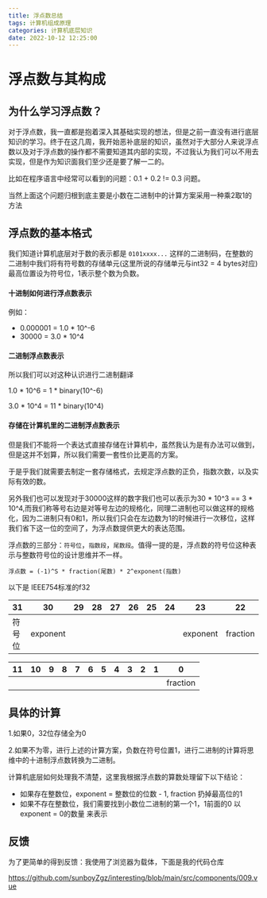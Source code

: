 ```yaml
---
title: 浮点数总结
tags: 计算机组成原理
categories: 计算机底层知识
date: 2022-10-12 12:25:00
---
```



# 浮点数与其构成

## 为什么学习浮点数？

对于浮点数，我一直都是抱着深入其基础实现的想法，但是之前一直没有进行底层知识的学习。终于在这几周，我开始恶补底层的知识，虽然对于大部分人来说浮点数以及对于浮点数的操作都不需要知道其内部的实现，不过我认为我们可以不用去实现，但是作为知识面我们至少还是要了解一二的。

比如在程序语言中经常可以看到的问题：0.1 + 0.2 != 0.3 问题。

当然上面这个问题归根到底主要是小数在二进制中的计算方案采用一种乘2取1的方法

## 浮点数的基本格式

我们知道计算机底层对于数的表示都是 `0101xxxx...` 这样的二进制码，在整数的二进制中我们将有符号数的存储单元(这里所说的存储单元与int32 = 4 bytes对应)最高位置设为符号位，1表示整个数为负数。

#### 十进制如何进行浮点数表示

例如：

- 0.000001 = 1.0 * 10^-6
- 30000 = 3.0 * 10^4

#### 二进制浮点数表示

所以我们可以对这种认识进行二进制翻译

1.0 * 10^6 = 1 * binary(10^-6)

3.0 * 10^4 = 11 * binary(10^4)

#### 存储在计算机里的二进制浮点数表示

但是我们不能将一个表达式直接存储在计算机中，虽然我认为是有办法可以做到，但是这并不划算，所以我们需要一套性价比更高的方案。

于是乎我们就需要去制定一套存储格式，去规定浮点数的正负，指数次数，以及实际有效的数。

另外我们也可以发现对于30000这样的数字我们也可以表示为30 * 10^3 == 3 * 10^4,而我们称等号右边是对等号左边的规格化，同理二进制也可以做这样的规格化，因为二进制只有0和1，所以我们只会在左边数为1的时候进行一次移位，这样我们省下这一位的空间了，为浮点数提供更大的表达范围。

浮点数的三部分：`符号位`，`指数段`，`尾数段`。值得一提的是，浮点数的符号位这种表示与整数符号位的设计思维并不一样。

```
浮点数 = (-1)^S * fraction(尾数) * 2^exponent(指数)
```

以下是 IEEE754标准的f32

| 31     | 30       | 29   | 28   | 27   | 26   | 25   | 24   | 23       | 22       | 21   | 20   | 19   | 18   | 17   | 16   | 15   | 14   | 13   | 12   |
| ------ | -------- | ---- | ---- | ---- | ---- | ---- | ---- | -------- | -------- | ---- | ---- | ---- | ---- | ---- | ---- | ---- | ---- | ---- | ---- |
| 符号位 | exponent |      |      |      |      |      |      | exponent | fraction |      |      |      |      |      |      |      |      |      |      |

| 11   | 10   | 9    | 8    | 7    | 6    | 5    | 4    | 3    | 2    | 1    | 0        |
| ---- | ---- | ---- | ---- | ---- | ---- | ---- | ---- | ---- | ---- | ---- | -------- |
|      |      |      |      |      |      |      |      |      |      |      | fraction |

## 具体的计算

1.如果0，32位存储全为0

2.如果不为零，进行上述的计算方案，负数在符号位置1，进行二进制的计算将思维中的十进制浮点数转换为二进制。

计算机底层如何处理我不清楚，这里我根据浮点数的算数处理留下以下结论：

- 如果存在整数位，exponent = 整数位的位数 - 1, fraction 扔掉最高位的1
- 如果不存在整数位，我们需要找到小数位二进制的第一个1，1前面的0 以 exponent = 0的数量 来表示

## 反馈

为了更简单的得到反馈：我使用了浏览器为载体，下面是我的代码仓库

https://github.com/sunboyZgz/interesting/blob/main/src/components/009.vue